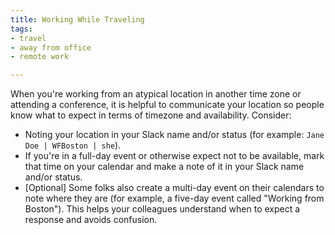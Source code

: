 ```yaml
---
title: Working While Traveling
tags:
- travel
- away from office
- remote work

---
```


When you're working from an atypical location in another time zone or attending a conference, it is helpful to communicate
your location so people know what to expect in terms of timezone and availability. Consider:
- Noting your location in your Slack name and/or status (for example: `Jane Doe | WFBoston | she`).
- If you're in a full-day event or otherwise expect not to be available, mark that time on your calendar and make a note 
of it in your Slack name and/or status.
- [Optional] Some folks also create a multi-day event on their calendars to note where they are (for example, a five-day
event called "Working from Boston"). This helps your colleagues understand when to expect a response and avoids confusion.
